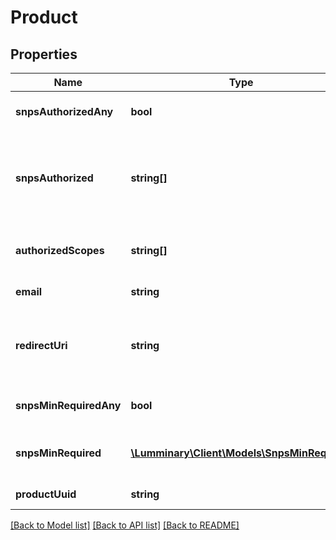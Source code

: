 # Product

## Properties
Name | Type | Description | Notes
------------ | ------------- | ------------- | -------------
**snpsAuthorizedAny** | **bool** | A boolean value specifying if SNP set is not strict | 
**snpsAuthorized** | **string[]** | A superset of snps_min_required, containing all SNPs to which an Product has access (includes optional SNPs) | 
**authorizedScopes** | **string[]** | A list of scopes that the product can require from clients | 
**email** | **string** | The contact email for the product | [optional] 
**redirectUri** | **string** | A redirect url registered as a callback for the Connect with Lumminary authorization flow | [optional] 
**snpsMinRequiredAny** | **bool** | A boolean value specifying if SNP set is not strict | 
**snpsMinRequired** | [**\Lumminary\Client\Models\SnpsMinRequired**](SnpsMinRequired.md) | Minimum required snps for Dataset-Product compatibility | 
**productUuid** | **string** | The product identifier | 

[[Back to Model list]](../README.md#documentation-for-models) [[Back to API list]](../README.md#documentation-for-api-endpoints) [[Back to README]](../README.md)


